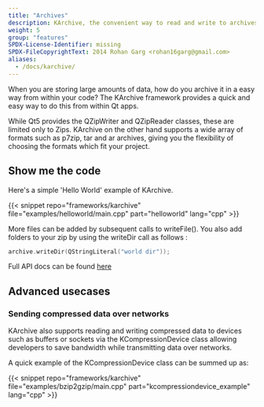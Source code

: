 ```yaml
---
title: "Archives"
description: KArchive, the convenient way to read and write to archives.
weight: 5
group: "features"
SPDX-License-Identifier: missing
SPDX-FileCopyrightText: 2014 Rohan Garg <rohan16garg@gmail.com>
aliases:
  - /docs/karchive/
---
```


When you are storing large amounts of data, how do you archive it in
a easy way from within your code? The KArchive framework provides a quick
and easy way to do this from within Qt apps.

While Qt5 provides the QZipWriter and QZipReader classes, these are limited
only to Zips. KArchive on the other hand supports a wide array of formats
such as p7zip, tar and ar archives, giving you the flexibility of
choosing the formats which fit your project.

## Show me the code

Here's a simple 'Hello World' example of KArchive.

{{< snippet repo="frameworks/karchive" file="examples/helloworld/main.cpp" part="helloworld" lang="cpp" >}}

More files can be added by subsequent calls to writeFile(). You also add folders
to your zip by using the writeDir call as follows :

```cpp
archive.writeDir(QStringLiteral("world dir"));
```

Full API docs can be found [here](https://api.kde.org/frameworks/karchive/html/index.html)

## Advanced usecases

### Sending compressed data over networks
KArchive also supports reading and writing compressed data to devices such as
buffers or sockets via the KCompressionDevice class allowing developers to save
bandwidth while transmitting data over networks.

A quick example of the KCompressionDevice class can be summed up as:

{{< snippet repo="frameworks/karchive" file="examples/bzip2gzip/main.cpp" part="kcompressiondevice_example" lang="cpp" >}}


